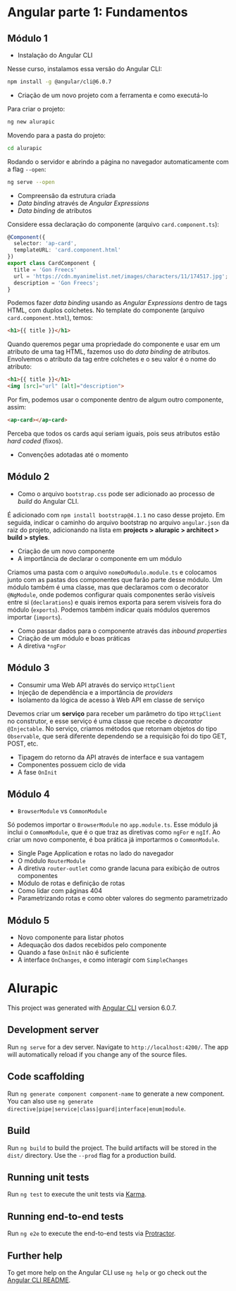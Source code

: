 # Angular parte 1: Fundamentos

## Módulo 1

- Instalação do Angular CLI

Nesse curso, instalamos essa versão do Angular CLI:

```bash
npm install -g @angular/cli@6.0.7
```

- Criação de um novo projeto com a ferramenta e como executá-lo

Para criar o projeto:

```bash
ng new alurapic
```

Movendo para a pasta do projeto:

```bash
cd alurapic
```

Rodando o servidor e abrindo a página no navegador automaticamente com a flag `--open`:

```bash
ng serve --open 
```

- Compreensão da estrutura criada
- *Data binding* através de *Angular Expressions*
- *Data binding* de atributos

Considere essa declaração do componente (arquivo `card.component.ts`):

```ts
@Component({
  selector: 'ap-card',
  templateURL: 'card.component.html'
})
export class CardComponent {
  title = 'Gon Freecs'
  url = 'https://cdn.myanimelist.net/images/characters/11/174517.jpg';
  description = 'Gon Freecs';
}
```

Podemos fazer *data binding* usando as *Angular Expressions* dentro de tags HTML, com duplos colchetes. No template do componente (arquivo `card.component.html`), temos:

```html
<h1>{{ title }}</h1>
```

Quando queremos pegar uma propriedade do componente e usar em um atributo de uma tag HTML, fazemos uso do *data binding* de atributos. Envolvemos o atributo da tag entre colchetes e o seu valor é o nome do atributo:

```html
<h1>{{ title }}</h1>
<img [src]="url" [alt]="description">
```

Por fim, podemos usar o componente dentro de algum outro componente, assim:

```html
<ap-card></ap-card>
```

Perceba que todos os cards aqui seriam iguais, pois seus atributos estão *hard coded* (fixos).

- Convenções adotadas até o momento

## Módulo 2

- Como o arquivo `bootstrap.css` pode ser adicionado ao processo de *build* do Angular CLI.

É adicionado com `npm install bootstrap@4.1.1` no caso desse projeto. Em seguida, indicar o caminho do arquivo bootstrap no arquivo `angular.json` da raiz do projeto, adicionando na lista em **projects > alurapic > architect > build > styles**.

- Criação de um novo componente
- A importância de declarar o componente em um módulo

Criamos uma pasta com o arquivo `nomeDoModulo.module.ts` e colocamos junto com as pastas dos componentes que farão parte desse módulo. Um módulo também é uma classe, mas que declaramos com o decorator `@NgModule`, onde podemos configurar quais componentes serão visíveis entre si (`declarations`) e quais iremos exporta para serem visíveis fora do módulo (`exports`). Podemos também indicar quais módulos queremos importar (`imports`).

- Como passar dados para o componente através das *inbound properties*
- Criação de um módulo e boas práticas
- A diretiva `*ngFor`

## Módulo 3

- Consumir uma Web API através do serviço `HttpClient`
- Injeção de dependência e a importância de *providers*
- Isolamento da lógica de acesso à Web API em classe de serviço

Devemos criar um **serviço** para receber um parâmetro do tipo `HttpClient` no construtor, e esse serviço é uma classe que recebe o *decorator* `@Injectable`. No serviço, criamos métodos que retornam objetos do tipo `Observable`, que será diferente dependendo se a requisição foi do tipo GET, POST, etc.

- Tipagem do retorno da API através de interface e sua vantagem
- Componentes possuem ciclo de vida
- A fase `OnInit`

## Módulo 4

- `BrowserModule` vs `CommonModule`

Só podemos importar o `BrowserModule` no `app.module.ts`. Esse módulo já inclui o `CommomModule`, que é o que traz as diretivas como `ngFor` e `ngIf`. Ao criar um novo componente, é boa prática já importarmos o `CommonModule`.

- Single Page Application e rotas no lado do navegador
- O módulo `RouterModule`
- A diretiva `router-outlet` como grande lacuna para exibição de outros componentes
- Módulo de rotas e definição de rotas
- Como lidar com páginas 404
- Parametrizando rotas e como obter valores do segmento parametrizado

## Módulo 5

- Novo componente para listar photos
- Adequação dos dados recebidos pelo componente
- Quando a fase `OnInit` não é suficiente
- A interface `OnChanges`, e como interagir com `SimpleChanges`

# Alurapic

This project was generated with [Angular CLI](https://github.com/angular/angular-cli) version 6.0.7.

## Development server

Run `ng serve` for a dev server. Navigate to `http://localhost:4200/`. The app will automatically reload if you change any of the source files.

## Code scaffolding

Run `ng generate component component-name` to generate a new component. You can also use `ng generate directive|pipe|service|class|guard|interface|enum|module`.

## Build

Run `ng build` to build the project. The build artifacts will be stored in the `dist/` directory. Use the `--prod` flag for a production build.

## Running unit tests

Run `ng test` to execute the unit tests via [Karma](https://karma-runner.github.io).

## Running end-to-end tests

Run `ng e2e` to execute the end-to-end tests via [Protractor](http://www.protractortest.org/).

## Further help

To get more help on the Angular CLI use `ng help` or go check out the [Angular CLI README](https://github.com/angular/angular-cli/blob/master/README.md).
